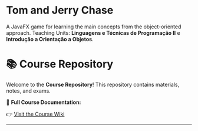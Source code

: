 # Tom and Jerry Chase
A JavaFX game for learning the main concepts from the object-oriented approach.
Teaching Units: <strong>Linguagens e Técnicas de Programação II</strong> e <strong>Introdução a Orientação a Objetos</Strong>.

# 📚 Course Repository

Welcome to the **Course Repository**! This repository contains materials, notes, and exams.

📖 **Full Course Documentation:**  

👉 [Visit the Course Wiki](https://github.com/profpantoja/chonGame/wiki)

---
